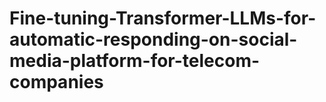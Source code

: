 # Fine-tuning-Transformer-LLMs-for-automatic-responding-on-social-media-platform-for-telecom-companies